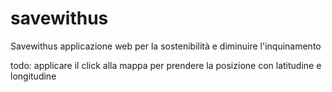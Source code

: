 # savewithus
Savewithus applicazione web per la sostenibilità e diminuire l'inquinamento

todo: applicare il click alla mappa per prendere la posizione con latitudine e longitudine